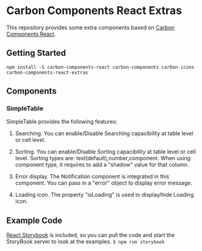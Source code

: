 # Carbon Components React Extras 
This repository provides some extra components based on [Carbon Components React](https://github.com/carbon-design-system/carbon-components-react).

## Getting Started 
```
npm install -S carbon-components-react carbon-components carbon-icons carbon-components-react-extras
```

## Components 

### SimpleTable

SimpleTable provides the following features:

1. Searching. You can enable/Disable Searching capacibility at table level or cell level.

2. Sorting. You can enable/Disable Sorting capacibility at table level or cell level. Sorting types are: text(default),number,component. When using component type, it requires to add a "shadow" value for that column.

3. Error display. The Notification component is integrated in this component. You can pass in a "error" object to display error message. 

4. Loading icon. The property "isLoading" is used to display/hide Loading icon. 

## Example Code
[React Storybook](https://github.com/storybooks/react-storybook) is included, so you can pull the code and start the StoryBook server to look at the examples.
	```
	$ npm run storybook
	```
  
